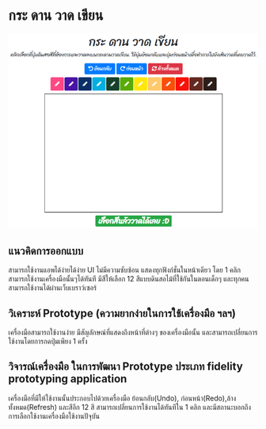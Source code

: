# กระ ดาน วาด เขียน
![alt text](https://raw.githubusercontent.com/Garfiwld/KA-DAN-WAD-KHIAN/master/img/Capture.PNG)

## แนวคิดการออกแบบ
สามารถใช้งานแอพได้ง่ายได้ง่าย UI ไม่มีความซับซ้อน แสดงทุกฟังก์ชั่นในหน้าเดียว โดย 1 คลิกสามารถใช้งานเครื่องมือนั้นๆได้ทันที มีสีให้เลือก 12 สีแบบดินสอไม้ที่ใช้กันในตอนเด็กๆ และทุกคนสามารถใช้งานได้ผ่านเว็บเบราว์เซอร์

## วิเคราะห์ Prototype (ความยากง่ายในการใช้เครื่องมือ ฯลฯ)
เครื่องมือสามารถใช้งานง่าย มีสัญลักษณ์ที่แสดงถึงหน้าที่ต่างๆ ของเครื่องมือนั้น และสามารถเปลี่ยนการใช้งานโดยการกดปุ่มเพียง 1 ครั้ง

## วิจารณ์เครื่องมือ ในการพัฒนา Prototype ประเภท fidelity prototyping application
เครื่องมือที่มีให้ใช้งานนั้นประกอบไปด้วยเครื่องมือ ย้อนกลับ(Undo), ก่อนหน้า(Redo),ล้างทั้งหมด(Refresh) และสีอีก 12 สี สามารถเปลี่ยนการใช้งานได้ทันทีใน 1 คลิก และมีสถานะบอกถึงการเลือกใช้งานเครื่องมือใช้งานปัจุบัน